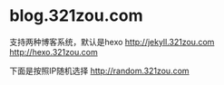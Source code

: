 # blog.321zou.com


支持两种博客系统，默认是hexo
http://jekyll.321zou.com
http://hexo.321zou.com

下面是按照IP随机选择
http://random.321zou.com
